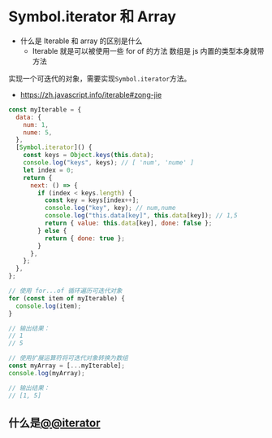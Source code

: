 # Symbol.iterator 和 Array

<!-- [obj[Symbol.iterator]()](https://zh.javascript.info/iterable#zong-jie) -->

- 什么是 Iterable 和 array 的区别是什么
  - Iterable 就是可以被使用一些 for of 的方法 数组是 js 内置的类型本身就带方法

实现一个可迭代的对象，需要实现`Symbol.iterator`方法。

- https://zh.javascript.info/iterable#zong-jie

```js
const myIterable = {
  data: {
    num: 1,
    nume: 5,
  },
  [Symbol.iterator]() {
    const keys = Object.keys(this.data);
    console.log("keys", keys); // [ 'num', 'nume' ]
    let index = 0;
    return {
      next: () => {
        if (index < keys.length) {
          const key = keys[index++];
          console.log("key", key); // num,nume
          console.log("this.data[key]", this.data[key]); // 1,5
          return { value: this.data[key], done: false };
        } else {
          return { done: true };
        }
      },
    };
  },
};

// 使用 for...of 循环遍历可迭代对象
for (const item of myIterable) {
  console.log(item);
}

// 输出结果：
// 1
// 5

// 使用扩展运算符将可迭代对象转换为数组
const myArray = [...myIterable];
console.log(myArray);

// 输出结果：
// [1, 5]
```

## 什么是[@@iterator](https://developer.mozilla.org/zh-CN/docs/Web/JavaScript/Reference/Iteration_protocols#%E5)

